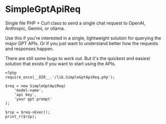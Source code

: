 # SimpleGptApiReq

Single file PHP + Curl class to send a single chat request to OpenAI, Anthropic, Gemini, or ollama.

Use this if you're interested in a single, lightweight solution for querying the major GPT APIs. Or if you just want to understand better how the requests and responses happen.

There are still some bugs to work out. But it's the quickest and easiest solution that exists if you want to start using the APIs.

```
<?php
require_once(__DIR__.'/lib.SimpleGptApiReq.php');

$req = new SimpleGptApiReq(
	'model-name',
	'api key',
	'your gpt prompt'
);

$rsp = $req->Exec();
print_r($rsp);
```
